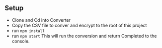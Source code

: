 ## Setup
-   Clone and Cd into Converter
-   Copy the CSV file to conver and encrypt to the root of this project
-   run `npm install` 
-   run `npm start` This will run the conversion and return Completed to the console. 